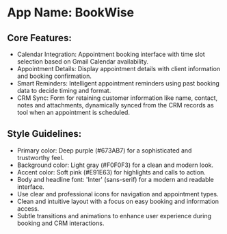 # **App Name**: BookWise

## Core Features:

- Calendar Integration: Appointment booking interface with time slot selection based on Gmail Calendar availability.
- Appointment Details: Display appointment details with client information and booking confirmation.
- Smart Reminders: Intelligent appointment reminders using past booking data to decide timing and format.
- CRM Sync: Form for retaining customer information like name, contact, notes and attachments, dynamically synced from the CRM records as tool when an appointment is scheduled.

## Style Guidelines:

- Primary color: Deep purple (#673AB7) for a sophisticated and trustworthy feel.
- Background color: Light gray (#F0F0F3) for a clean and modern look.
- Accent color: Soft pink (#E91E63) for highlights and calls to action.
- Body and headline font: 'Inter' (sans-serif) for a modern and readable interface.
- Use clear and professional icons for navigation and appointment types.
- Clean and intuitive layout with a focus on easy booking and information access.
- Subtle transitions and animations to enhance user experience during booking and CRM interactions.